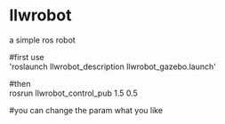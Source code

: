 # llwrobot
a simple ros robot

#first use  
'roslaunch llwrobot_description llwrobot_gazebo.launch'

#then  
rosrun llwrobot_control_pub 1.5 0.5

#you can change the param what you like
